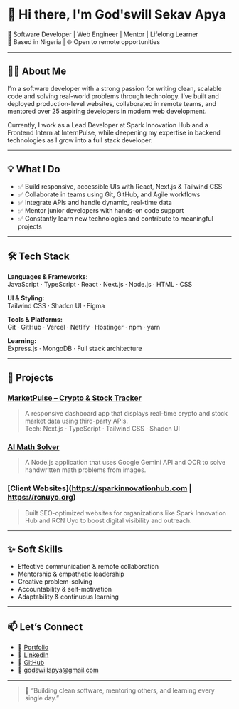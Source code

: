 # 👋 Hi there, I'm God'swill Sekav Apya

🚀 Software Developer | Web Engineer | Mentor | Lifelong Learner  
📍 Based in Nigeria | 🌐 Open to remote opportunities

---

## 🧑‍💻 About Me

I’m a software developer with a strong passion for writing clean, scalable code and solving real-world problems through technology. I’ve built and deployed production-level websites, collaborated in remote teams, and mentored over 25 aspiring developers in modern web development.

Currently, I work as a Lead Developer at Spark Innovation Hub and a Frontend Intern at InternPulse, while deepening my expertise in backend technologies as I grow into a full stack developer.

---

## 💡 What I Do

- ✅ Build responsive, accessible UIs with React, Next.js & Tailwind CSS  
- ✅ Collaborate in teams using Git, GitHub, and Agile workflows  
- ✅ Integrate APIs and handle dynamic, real-time data  
- ✅ Mentor junior developers with hands-on code support  
- ✅ Constantly learn new technologies and contribute to meaningful projects

---

## 🛠 Tech Stack

**Languages & Frameworks:**  
JavaScript · TypeScript · React · Next.js · Node.js · HTML · CSS

**UI & Styling:**  
Tailwind CSS · Shadcn UI · Figma

**Tools & Platforms:**  
Git · GitHub · Vercel · Netlify · Hostinger · npm · yarn 

**Learning:**  
Express.js · MongoDB · Full stack architecture

---

## 🚧 Projects

### [MarketPulse – Crypto & Stock Tracker](https://github.com/SekavArielight/marketpulse-dashboard)
> A responsive dashboard app that displays real-time crypto and stock market data using third-party APIs.  
> Tech: Next.js · TypeScript · Tailwind CSS · Shadcn UI

### [AI Math Solver](https://github.com/SekavArielight/math_ai)
> A Node.js application that uses Google Gemini API and OCR to solve handwritten math problems from images.

### [Client Websites](https://sparkinnovationhub.com | https://rcnuyo.org)
> Built SEO-optimized websites for organizations like Spark Innovation Hub and RCN Uyo to boost digital visibility and outreach.

---

## ✨ Soft Skills

- Effective communication & remote collaboration  
- Mentorship & empathetic leadership  
- Creative problem-solving  
- Accountability & self-motivation  
- Adaptability & continuous learning

---

## 📫 Let’s Connect

- 🔗 [Portfolio](https://sekav.netlify.app)  
- 💼 [LinkedIn](https://www.linkedin.com/in/god-swill-sekav-apya-bb1b57307/)  
- 🐙 [GitHub](https://github.com/SekavArielight)  
- 📧 godswillapya@gmail.com

---

> 💬 “Building clean software, mentoring others, and learning every single day.”

